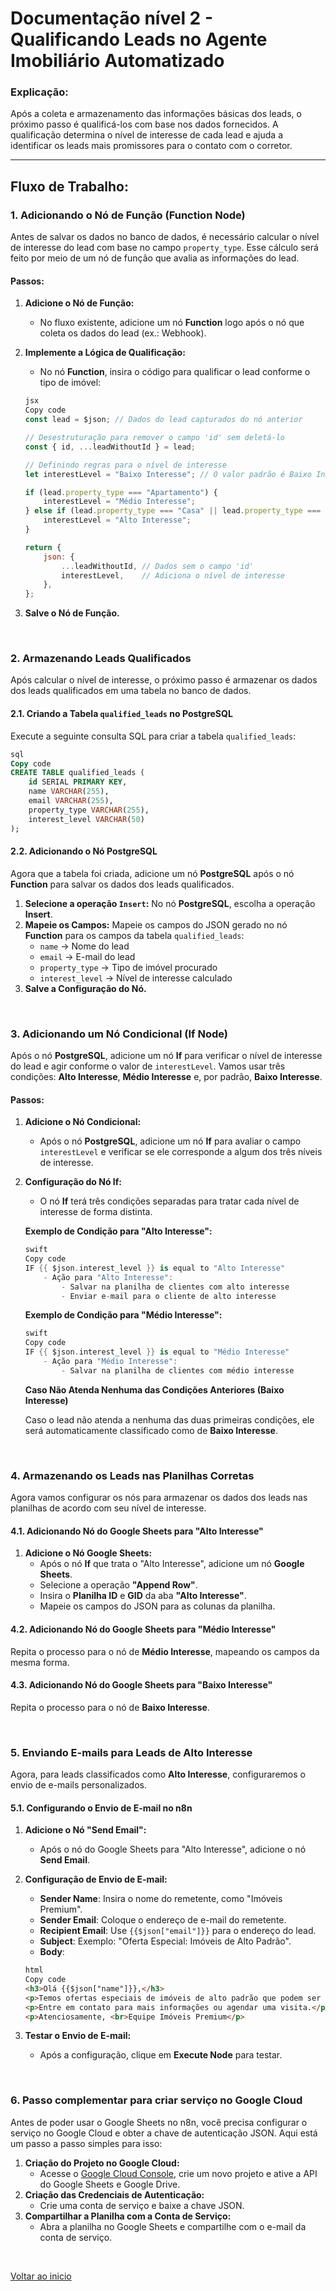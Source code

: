 # **Documentação nível 2 - Qualificando Leads no Agente Imobiliário Automatizado**

### Explicação:

Após a coleta e armazenamento das informações básicas dos leads, o próximo passo é qualificá-los com base nos dados fornecidos. A qualificação determina o nível de interesse de cada lead e ajuda a identificar os leads mais promissores para o contato com o corretor.

___


## Fluxo de Trabalho:

### 1. Adicionando o Nó de Função (Function Node)

Antes de salvar os dados no banco de dados, é necessário calcular o nível de interesse do lead com base no campo `property_type`. Esse cálculo será feito por meio de um nó de função que avalia as informações do lead.

#### **Passos:**

1. **Adicione o Nó de Função:**
    - No fluxo existente, adicione um nó **Function** logo após o nó que coleta os dados do lead (ex.: Webhook).
2. **Implemente a Lógica de Qualificação:**
    - No nó **Function**, insira o código para qualificar o lead conforme o tipo de imóvel:
    
    ```jsx
    jsx
    Copy code
    const lead = $json; // Dados do lead capturados do nó anterior
    
    // Desestruturação para remover o campo 'id' sem deletá-lo
    const { id, ...leadWithoutId } = lead;
    
    // Definindo regras para o nível de interesse
    let interestLevel = "Baixo Interesse"; // O valor padrão é Baixo Interesse
    
    if (lead.property_type === "Apartamento") {
        interestLevel = "Médio Interesse";
    } else if (lead.property_type === "Casa" || lead.property_type === "Cobertura") {
        interestLevel = "Alto Interesse";
    }
    
    return {
        json: {
            ...leadWithoutId, // Dados sem o campo 'id'
            interestLevel,    // Adiciona o nível de interesse
        },
    };
    
    ```
    
3. **Salve o Nó de Função.**

<br>

### 2. Armazenando Leads Qualificados

Após calcular o nível de interesse, o próximo passo é armazenar os dados dos leads qualificados em uma tabela no banco de dados.

#### 2.1. Criando a Tabela `qualified_leads` no PostgreSQL

Execute a seguinte consulta SQL para criar a tabela `qualified_leads`:

```sql
sql
Copy code
CREATE TABLE qualified_leads (
    id SERIAL PRIMARY KEY,
    name VARCHAR(255),
    email VARCHAR(255),
    property_type VARCHAR(255),
    interest_level VARCHAR(50)
);

```

#### 2.2. Adicionando o Nó PostgreSQL

Agora que a tabela foi criada, adicione um nó **PostgreSQL** após o nó **Function** para salvar os dados dos leads qualificados.

1. **Selecione a operação `Insert`:** No nó **PostgreSQL**, escolha a operação **Insert**.
2. **Mapeie os Campos:** Mapeie os campos do JSON gerado no nó **Function** para os campos da tabela `qualified_leads`:
    - `name` → Nome do lead
    - `email` → E-mail do lead
    - `property_type` → Tipo de imóvel procurado
    - `interest_level` → Nível de interesse calculado
3. **Salve a Configuração do Nó.**

<br>

### 3. Adicionando um Nó Condicional (If Node)

Após o nó **PostgreSQL**, adicione um nó **If** para verificar o nível de interesse do lead e agir conforme o valor de `interestLevel`. Vamos usar três condições: **Alto Interesse**, **Médio Interesse** e, por padrão, **Baixo Interesse**.

#### **Passos:**

1. **Adicione o Nó Condicional:**
    - Após o nó **PostgreSQL**, adicione um nó **If** para avaliar o campo `interestLevel` e verificar se ele corresponde a algum dos três níveis de interesse.
2. **Configuração do Nó If:**
    - O nó **If** terá três condições separadas para tratar cada nível de interesse de forma distinta.
    
    **Exemplo de Condição para "Alto Interesse":**
    
    ```swift
    swift
    Copy code
    IF {{ $json.interest_level }} is equal to "Alto Interesse"
        - Ação para "Alto Interesse":
            - Salvar na planilha de clientes com alto interesse
            - Enviar e-mail para o cliente de alto interesse
    
    ```
    
    **Exemplo de Condição para "Médio Interesse":**
    
    ```swift
    swift
    Copy code
    IF {{ $json.interest_level }} is equal to "Médio Interesse"
        - Ação para "Médio Interesse":
            - Salvar na planilha de clientes com médio interesse
    
    ```
    
    **Caso Não Atenda Nenhuma das Condições Anteriores (Baixo Interesse)**
    
    Caso o lead não atenda a nenhuma das duas primeiras condições, ele será automaticamente classificado como de **Baixo Interesse**.
    

<br>

### 4. Armazenando os Leads nas Planilhas Corretas

Agora vamos configurar os nós para armazenar os dados dos leads nas planilhas de acordo com seu nível de interesse.

#### 4.1. Adicionando Nó do Google Sheets para "Alto Interesse"

1. **Adicione o Nó Google Sheets:**
    - Após o nó **If** que trata o "Alto Interesse", adicione um nó **Google Sheets**.
    - Selecione a operação **"Append Row"**.
    - Insira o **Planilha ID** e **GID** da aba **"Alto Interesse"**.
    - Mapeie os campos do JSON para as colunas da planilha.

#### 4.2. Adicionando Nó do Google Sheets para "Médio Interesse"

Repita o processo para o nó de **Médio Interesse**, mapeando os campos da mesma forma.

#### 4.3. Adicionando Nó do Google Sheets para "Baixo Interesse"

Repita o processo para o nó de **Baixo Interesse**.

<br>

### 5. Enviando E-mails para Leads de Alto Interesse

Agora, para leads classificados como **Alto Interesse**, configuraremos o envio de e-mails personalizados.

#### 5.1. Configurando o Envio de E-mail no n8n

1. **Adicione o Nó "Send Email":**
    - Após o nó do Google Sheets para "Alto Interesse", adicione o nó **Send Email**.
2. **Configuração de Envio de E-mail:**
    - **Sender Name**: Insira o nome do remetente, como "Imóveis Premium".
    - **Sender Email**: Coloque o endereço de e-mail do remetente.
    - **Recipient Email**: Use `{{$json["email"]}}` para o endereço do lead.
    - **Subject**: Exemplo: "Oferta Especial: Imóveis de Alto Padrão".
    - **Body**:
    
    ```html
    html
    Copy code
    <h3>Olá {{$json["name"]}},</h3>
    <p>Temos ofertas especiais de imóveis de alto padrão que podem ser do seu interesse!</p>
    <p>Entre em contato para mais informações ou agendar uma visita.</p>
    <p>Atenciosamente, <br>Equipe Imóveis Premium</p>
    
    ```
    
3. **Testar o Envio de E-mail:**
    - Após a configuração, clique em **Execute Node** para testar.

<br>

### 6. Passo complementar para criar serviço no Google Cloud

Antes de poder usar o Google Sheets no n8n, você precisa configurar o serviço no Google Cloud e obter a chave de autenticação JSON. Aqui está um passo a passo simples para isso:

1. **Criação do Projeto no Google Cloud:**
    - Acesse o [Google Cloud Console](https://console.cloud.google.com/), crie um novo projeto e ative a API do Google Sheets e Google Drive.
2. **Criação das Credenciais de Autenticação:**
    - Crie uma conta de serviço e baixe a chave JSON.
3. **Compartilhar a Planilha com a Conta de Serviço:**
    - Abra a planilha no Google Sheets e compartilhe com o e-mail da conta de serviço.


<br>

[Voltar ao inicio](/)
